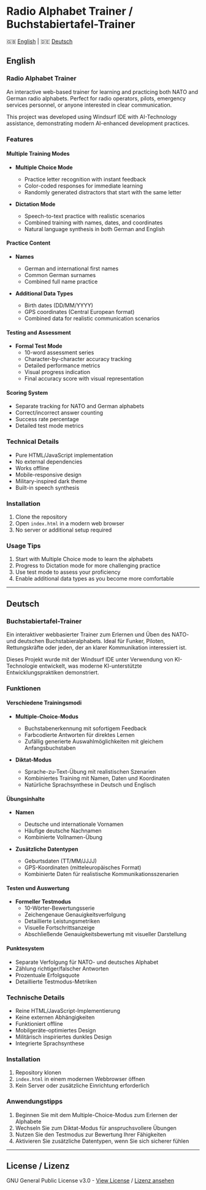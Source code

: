 # Radio Alphabet Trainer / Buchstabiertafel-Trainer

🇬🇧 [English](#english) | 🇩🇪 [Deutsch](#deutsch)

## English

### Radio Alphabet Trainer

An interactive web-based trainer for learning and practicing both NATO and German radio alphabets. Perfect for radio operators, pilots, emergency services personnel, or anyone interested in clear communication.

This project was developed using Windsurf IDE with AI-Technology assistance, demonstrating modern AI-enhanced development practices.

### Features
#### Multiple Training Modes
- **Multiple Choice Mode**
  - Practice letter recognition with instant feedback
  - Color-coded responses for immediate learning
  - Randomly generated distractors that start with the same letter

- **Dictation Mode**
  - Speech-to-text practice with realistic scenarios
  - Combined training with names, dates, and coordinates
  - Natural language synthesis in both German and English

#### Practice Content
- **Names**
  - German and international first names
  - Common German surnames
  - Combined full name practice

- **Additional Data Types**
  - Birth dates (DD/MM/YYYY)
  - GPS coordinates (Central European format)
  - Combined data for realistic communication scenarios

#### Testing and Assessment
- **Formal Test Mode**
  - 10-word assessment series
  - Character-by-character accuracy tracking
  - Detailed performance metrics
  - Visual progress indication
  - Final accuracy score with visual representation

#### Scoring System
- Separate tracking for NATO and German alphabets
- Correct/incorrect answer counting
- Success rate percentage
- Detailed test mode metrics

### Technical Details
- Pure HTML/JavaScript implementation
- No external dependencies
- Works offline
- Mobile-responsive design
- Military-inspired dark theme
- Built-in speech synthesis

### Installation
1. Clone the repository
2. Open `index.html` in a modern web browser
3. No server or additional setup required

### Usage Tips
1. Start with Multiple Choice mode to learn the alphabets
2. Progress to Dictation mode for more challenging practice
3. Use test mode to assess your proficiency
4. Enable additional data types as you become more comfortable

---

## Deutsch

### Buchstabiertafel-Trainer

Ein interaktiver webbasierter Trainer zum Erlernen und Üben des NATO- und deutschen Buchstabieralphabets. Ideal für Funker, Piloten, Rettungskräfte oder jeden, der an klarer Kommunikation interessiert ist.

Dieses Projekt wurde mit der Windsurf IDE unter Verwendung von KI-Technologie entwickelt, was moderne KI-unterstützte Entwicklungspraktiken demonstriert.

### Funktionen
#### Verschiedene Trainingsmodi
- **Multiple-Choice-Modus**
  - Buchstabenerkennung mit sofortigem Feedback
  - Farbcodierte Antworten für direktes Lernen
  - Zufällig generierte Auswahlmöglichkeiten mit gleichem Anfangsbuchstaben

- **Diktat-Modus**
  - Sprache-zu-Text-Übung mit realistischen Szenarien
  - Kombiniertes Training mit Namen, Daten und Koordinaten
  - Natürliche Sprachsynthese in Deutsch und Englisch

#### Übungsinhalte
- **Namen**
  - Deutsche und internationale Vornamen
  - Häufige deutsche Nachnamen
  - Kombinierte Vollnamen-Übung

- **Zusätzliche Datentypen**
  - Geburtsdaten (TT/MM/JJJJ)
  - GPS-Koordinaten (mitteleuropäisches Format)
  - Kombinierte Daten für realistische Kommunikationsszenarien

#### Testen und Auswertung
- **Formeller Testmodus**
  - 10-Wörter-Bewertungsserie
  - Zeichengenaue Genauigkeitsverfolgung
  - Detaillierte Leistungsmetriken
  - Visuelle Fortschrittsanzeige
  - Abschließende Genauigkeitsbewertung mit visueller Darstellung

#### Punktesystem
- Separate Verfolgung für NATO- und deutsches Alphabet
- Zählung richtiger/falscher Antworten
- Prozentuale Erfolgsquote
- Detaillierte Testmodus-Metriken

### Technische Details
- Reine HTML/JavaScript-Implementierung
- Keine externen Abhängigkeiten
- Funktioniert offline
- Mobilgeräte-optimiertes Design
- Militärisch inspiriertes dunkles Design
- Integrierte Sprachsynthese

### Installation
1. Repository klonen
2. `index.html` in einem modernen Webbrowser öffnen
3. Kein Server oder zusätzliche Einrichtung erforderlich

### Anwendungstipps
1. Beginnen Sie mit dem Multiple-Choice-Modus zum Erlernen der Alphabete
2. Wechseln Sie zum Diktat-Modus für anspruchsvollere Übungen
3. Nutzen Sie den Testmodus zur Bewertung Ihrer Fähigkeiten
4. Aktivieren Sie zusätzliche Datentypen, wenn Sie sich sicherer fühlen

---

## License / Lizenz
GNU General Public License v3.0 - [View License](https://www.gnu.org/licenses/gpl-3.0.en.html) / [Lizenz ansehen](https://www.gnu.org/licenses/gpl-3.0.de.html)

